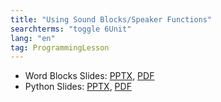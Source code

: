 ```yaml
---
title: "Using Sound Blocks/Speaker Functions"
searchterms: "toggle 6Unit"
lang: "en"
tag: ProgrammingLesson
---
```

 <ul>
 <li class="ng-binding">Word Blocks Slides:
 <a href="ProgrammingLessons/SoundBlocks.pptx">PPTX</a>,
 <a href="ProgrammingLessons/SoundBlocks.pdf">PDF</a>
 </li>
 <li class="ng-binding">Python Slides:
 <a href="ProgrammingLessons/SpeakerFunctionsPy.pptx">PPTX</a>,
 <a href="ProgrammingLessons/SpeakerFunctionsPy.pdf">PDF</a>
 </li>
 </ul>
